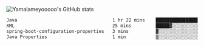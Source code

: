 ![Yamalameyooooo's GitHub stats](https://github-readme-stats.vercel.app/api?username=yamalameyooooo&theme=transparent&show_icons=true\&show=reviews,discussions_started,discussions_answered,prs_merged,prs_merged_percentage)

<!--START_SECTION:waka-->

```txt
Java                                   1 hr 22 mins    ██████████████████▒░░░░░░   73.69 %
XML                                    25 mins         █████▓░░░░░░░░░░░░░░░░░░░   22.29 %
spring-boot-configuration-properties   3 mins          ▓░░░░░░░░░░░░░░░░░░░░░░░░   03.12 %
Java Properties                        1 min           ▒░░░░░░░░░░░░░░░░░░░░░░░░   00.90 %
```

<!--END_SECTION:waka-->
